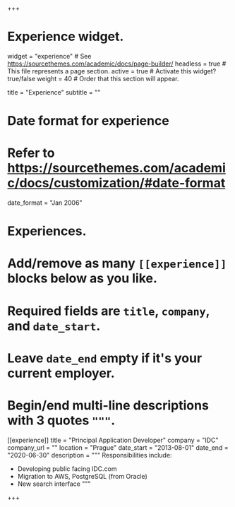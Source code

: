 +++
# Experience widget.
widget = "experience"  # See https://sourcethemes.com/academic/docs/page-builder/
headless = true  # This file represents a page section.
active = true  # Activate this widget? true/false
weight = 40  # Order that this section will appear.

title = "Experience"
subtitle = ""

# Date format for experience
#   Refer to https://sourcethemes.com/academic/docs/customization/#date-format
date_format = "Jan 2006"

# Experiences.
#   Add/remove as many `[[experience]]` blocks below as you like.
#   Required fields are `title`, `company`, and `date_start`.
#   Leave `date_end` empty if it's your current employer.
#   Begin/end multi-line descriptions with 3 quotes `"""`.
[[experience]]
  title = "Principal Application Developer"
  company = "IDC"
  company_url = ""
  location = "Prague"
  date_start = "2013-08-01"
  date_end = "2020-06-30"
  description = """
  Responsibilities include:
  
  * Developing public facing IDC.com
  * Migration to AWS, PostgreSQL (from Oracle)
  * New search interface
  """

+++
